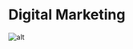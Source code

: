 # Digital Marketing

![alt](https://image.freepik.com/free-vector/digital-marketing-concept-with-online-advertising-media-symbols-flat_1284-31958.jpg)